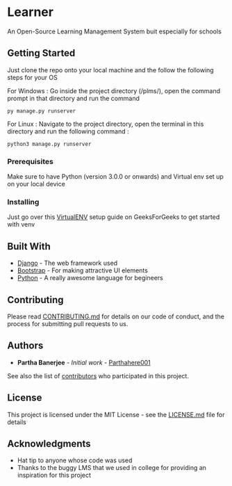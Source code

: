 # Learner

An Open-Source Learning Management System buit especially for schools

## Getting Started

Just clone the repo onto your local machine and the follow the following steps for your OS

For Windows :
Go inside the project directory (/plms/), open the command prompt in that directory and run the command
```
py manage.py runserver
```

For Linux :
Navigate to the project directory, open the terminal in this directory and run the following command :
```
python3 manage.py runserver
```

### Prerequisites

Make sure to have Python (version 3.0.0 or onwards) and Virtual env set up on your local device


### Installing

Just go over this [VirtualENV](https://www.geeksforgeeks.org/creating-python-virtual-environment-windows-linux/) setup guide on GeeksForGeeks to get started with venv

## Built With

* [Django](https://www.djangoproject.com/) - The web framework used
* [Bootstrap](https://getbootstrap.com/) - For making attractive UI elements
* [Python](https://www.python.org/) - A really awesome language for begineers

## Contributing

Please read [CONTRIBUTING.md](https://github.com/parthahere001/Learner/blob/main/CONTRIBUTING.md) for details on our code of conduct, and the process for submitting pull requests to us.

## Authors

* **Partha Banerjee** - *Initial work* - [Parthahere001](https://github.com/parthahere001)

See also the list of [contributors](https://github.com/parthahere001/Learner/contributors) who participated in this project.

## License

This project is licensed under the MIT License - see the [LICENSE.md](LICENSE.md) file for details

## Acknowledgments

* Hat tip to anyone whose code was used
* Thanks to the buggy LMS that we used in college for providing an inspiration for this project
